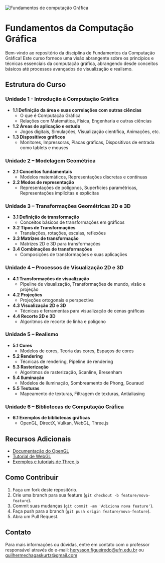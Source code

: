 
![Fundamentos de computação Gráfica](https://github.com/user-attachments/assets/6729e30f-e7eb-41c1-a9b3-cb968a63007b)


# Fundamentos da Computação Gráfica

Bem-vindo ao repositório da disciplina de Fundamentos da Computação Gráfica! Este curso fornece uma visão abrangente sobre os princípios e técnicas essenciais da computação gráfica, abrangendo desde conceitos básicos até processos avançados de visualização e realismo.

## Estrutura do Curso

### Unidade 1 - Introdução à Computação Gráfica
- **1.1 Definição da área e suas correlações com outras ciências**
  - O que é Computação Gráfica
  - Relações com Matemática, Física, Engenharia e outras ciências
- **1.2 Áreas de aplicação e estudo**
  - Jogos digitais, Simulações, Visualização científica, Animações, etc.
- **1.3 Dispositivos gráficos**
  - Monitores, Impressoras, Placas gráficas, Dispositivos de entrada como tablets e mouses

### Unidade 2 – Modelagem Geométrica
- **2.1 Conceitos fundamentais**
  - Modelos matemáticos, Representações discretas e contínuas
- **2.2 Modos de representação**
  - Representações de polígonos, Superfícies paramétricas, Representações implícitas e explícitas

### Unidade 3 – Transformações Geométricas 2D e 3D
- **3.1 Definição de transformação**
  - Conceitos básicos de transformações em gráficos
- **3.2 Tipos de Transformações**
  - Translações, rotações, escalas, reflexões
- **3.3 Matrizes de transformação**
  - Matrizes 2D e 3D para transformações
- **3.4 Combinações de transformações**
  - Composições de transformações e suas aplicações

### Unidade 4 – Processos de Visualização 2D e 3D
- **4.1 Transformações de visualização**
  - Pipeline de visualização, Transformações de mundo, visão e projeção
- **4.2 Projeções**
  - Projeções ortogonais e perspectiva
- **4.3 Visualização 2D e 3D**
  - Técnicas e ferramentas para visualização de cenas gráficas
- **4.4 Recorte 2D e 3D**
  - Algoritmos de recorte de linha e polígono

### Unidade 5 – Realismo
- **5.1 Cores**
  - Modelos de cores, Teoria das cores, Espaços de cores
- **5.2 Rendering**
  - Técnicas de rendering, Pipeline de rendering
- **5.3 Rasterização**
  - Algoritmos de rasterização, Scanline, Bresenham
- **5.4 Iluminação**
  - Modelos de iluminação, Sombreamento de Phong, Gouraud
- **5.5 Texturas**
  - Mapeamento de texturas, Filtragem de texturas, Antialiasing

### Unidade 6 – Bibliotecas de Computação Gráfica
- **6.1 Exemplos de bibliotecas gráficas**
  - OpenGL, DirectX, Vulkan, WebGL, Three.js

## Recursos Adicionais

- [Documentação do OpenGL](https://www.opengl.org/documentation/)
- [Tutorial de WebGL](https://developer.mozilla.org/en-US/docs/Web/API/WebGL_API/Tutorial)
- [Exemplos e tutoriais de Three.js](https://threejs.org/)

## Como Contribuir

1. Faça um fork deste repositório.
2. Crie uma branch para sua feature (`git checkout -b feature/nova-feature`).
3. Commit suas mudanças (`git commit -am 'Adiciona nova feature'`).
4. Faça push para a branch (`git push origin feature/nova-feature`).
5. Abra um Pull Request.

## Contato
Para mais informações ou dúvidas, entre em contato com o professor 
responsável através do e-mail: herysson.figueiredo@ufn.edu.br ou guilhermechagaskurtz@gmail.com
